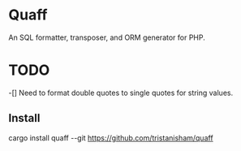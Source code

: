 # Quaff

An SQL formatter, transposer, and ORM generator for PHP.

# TODO
-[] Need to format double quotes to single quotes for string values.

## Install

cargo install quaff --git https://github.com/tristanisham/quaff
